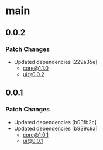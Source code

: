 # main

## 0.0.2

### Patch Changes

- Updated dependencies [229a35e]
  - core@1.1.0
  - ui@0.0.2

## 0.0.1

### Patch Changes

- Updated dependencies [b03fb2c]
- Updated dependencies [b939c9a]
  - core@1.0.1
  - ui@0.0.1

